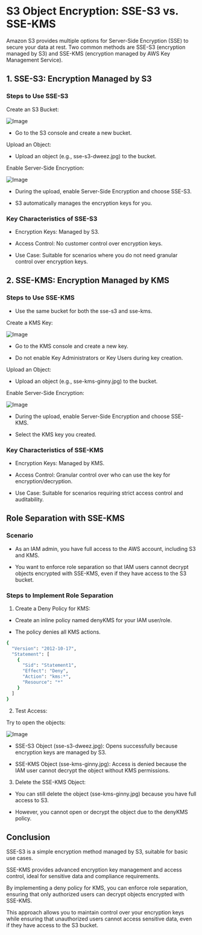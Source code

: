 # S3 Object Encryption: SSE-S3 vs. SSE-KMS

Amazon S3 provides multiple options for Server-Side Encryption (SSE) to secure your data at rest. Two common methods are SSE-S3 (encryption managed by S3) and SSE-KMS (encryption managed by AWS Key Management Service).

## 1. SSE-S3: Encryption Managed by S3

### Steps to Use SSE-S3

Create an S3 Bucket:

![Image](https://github.com/user-attachments/assets/6198e8fe-6a36-4673-b8f2-c7fcb4beca2c)

- Go to the S3 console and create a new bucket.

Upload an Object:

- Upload an object (e.g., sse-s3-dweez.jpg) to the bucket.

Enable Server-Side Encryption:

![Image](https://github.com/user-attachments/assets/d8415a34-e36d-48c0-a687-d06b137ef6f7)

- During the upload, enable Server-Side Encryption and choose SSE-S3.

- S3 automatically manages the encryption keys for you.


### Key Characteristics of SSE-S3

- Encryption Keys: Managed by S3.

- Access Control: No customer control over encryption keys.

- Use Case: Suitable for scenarios where you do not need granular control over encryption keys.


## 2. SSE-KMS: Encryption Managed by KMS

### Steps to Use SSE-KMS

- Use the same bucket for both the sse-s3 and sse-kms.

Create a KMS Key:

![Image](https://github.com/user-attachments/assets/1f1250a1-2021-4464-a054-6f5475d8cfbf)

- Go to the KMS console and create a new key.

- Do not enable Key Administrators or Key Users during key creation.

Upload an Object:

- Upload an object (e.g., sse-kms-ginny.jpg) to the bucket.

Enable Server-Side Encryption:

![Image](https://github.com/user-attachments/assets/daa88c75-c464-4bde-b152-6ffb9c41ffdd)

- During the upload, enable Server-Side Encryption and choose SSE-KMS.

- Select the KMS key you created.

### Key Characteristics of SSE-KMS

- Encryption Keys: Managed by KMS.

- Access Control: Granular control over who can use the key for encryption/decryption.

- Use Case: Suitable for scenarios requiring strict access control and auditability.


## Role Separation with SSE-KMS

### Scenario

- As an IAM admin, you have full access to the AWS account, including S3 and KMS.

- You want to enforce role separation so that IAM users cannot decrypt objects encrypted with SSE-KMS, even if they have access to the S3 bucket.

### Steps to Implement Role Separation

1. Create a Deny Policy for KMS:

- Create an inline policy named denyKMS for your IAM user/role.

- The policy denies all KMS actions.

```bash
{
  "Version": "2012-10-17",
  "Statement": [
    {
      "Sid": "Statement1",
      "Effect": "Deny",
      "Action": "kms:*",
      "Resource": "*"
    }
  ]
}
```
2. Test Access:

Try to open the objects:

![Image](https://github.com/user-attachments/assets/4d1a53d0-83a6-454a-b9e0-2dc4d3987ee4)

- SSE-S3 Object (sse-s3-dweez.jpg): Opens successfully because encryption keys are managed by S3.

- SSE-KMS Object (sse-kms-ginny.jpg): Access is denied because the IAM user cannot decrypt the object without KMS permissions. 

3. Delete the SSE-KMS Object:

- You can still delete the object (sse-kms-ginny.jpg) because you have full access to S3.

- However, you cannot open or decrypt the object due to the denyKMS policy.


## Conclusion

SSE-S3 is a simple encryption method managed by S3, suitable for basic use cases.

SSE-KMS provides advanced encryption key management and access control, ideal for sensitive data and compliance requirements.

By implementing a deny policy for KMS, you can enforce role separation, ensuring that only authorized users can decrypt objects encrypted with SSE-KMS.

This approach allows you to maintain control over your encryption keys while ensuring that unauthorized users cannot access sensitive data, even if they have access to the S3 bucket.



